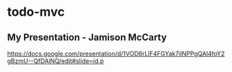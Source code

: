 # todo-mvc

## My Presentation - Jamison McCarty

https://docs.google.com/presentation/d/1VOD6rLlF4FGYak7iINPPgQAl4foY2gBzmU--QfDAlNQ/edit#slide=id.p
